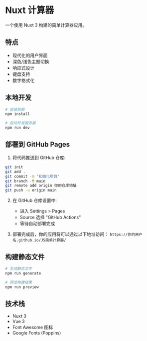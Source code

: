# Nuxt 计算器

一个使用 Nuxt 3 构建的简单计算器应用。

## 特点

- 现代化的用户界面
- 深色/浅色主题切换
- 响应式设计
- 键盘支持
- 数字格式化

## 本地开发

```bash
# 安装依赖
npm install

# 启动开发服务器
npm run dev
```

## 部署到 GitHub Pages

1. 将代码推送到 GitHub 仓库:

```bash
git init
git add .
git commit -m "初始化项目"
git branch -M main
git remote add origin 你的仓库地址
git push -u origin main
```

2. 在 GitHub 仓库设置中:
   - 进入 Settings > Pages
   - Source 选择 "GitHub Actions"
   - 等待自动部署完成

3. 部署完成后，你的应用将可以通过以下地址访问：
   `https://你的用户名.github.io/JS简单计算器/`

## 构建静态文件

```bash
# 生成静态文件
npm run generate

# 预览构建结果
npm run preview
```

## 技术栈

- Nuxt 3
- Vue 3
- Font Awesome 图标
- Google Fonts (Poppins)
